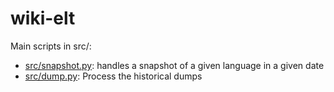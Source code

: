 # wiki-elt

Main scripts in src/:

 * [src/snapshot.py](snapshot.py): handles a snapshot of a given language in a given date
 * [src/dump.py](dump.py): Process the historical dumps
 
